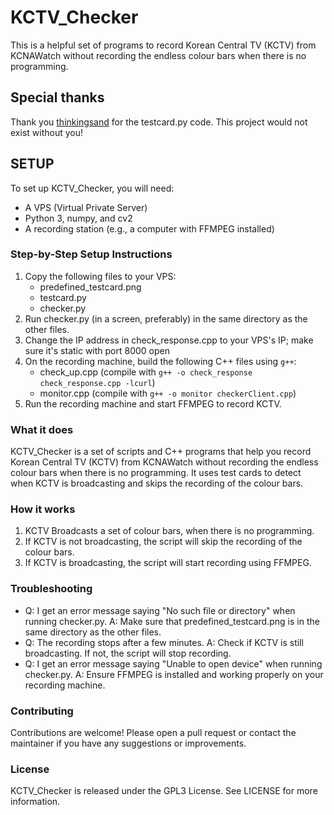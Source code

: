 # KCTV_Checker

This is a helpful set of programs to record Korean Central TV (KCTV) from KCNAWatch without recording the endless colour bars when there is no programming.

## Special thanks

Thank you [thinkingsand](https://github.com/thinkingsand) for the testcard.py code. This project would not exist without you!

## SETUP

To set up KCTV_Checker, you will need:

* A VPS (Virtual Private Server)
* Python 3, numpy, and cv2
* A recording station (e.g., a computer with FFMPEG installed)

### Step-by-Step Setup Instructions

1. Copy the following files to your VPS:
	* predefined_testcard.png
	* testcard.py
	* checker.py
2. Run checker.py (in a screen, preferably) in the same directory as the other files.
3. Change the IP address in check_response.cpp to your VPS's IP; make sure it's static with port 8000 open
4. On the recording machine, build the following C++ files using `g++`:
	* check_up.cpp (compile with `g++ -o check_response check_response.cpp -lcurl`)
	* monitor.cpp (compile with `g++ -o monitor checkerClient.cpp`)
5. Run the recording machine and start FFMPEG to record KCTV.

### What it does

KCTV_Checker is a set of scripts and C++ programs that help you record Korean Central TV (KCTV) from KCNAWatch without recording the endless colour bars when there is no programming. It uses test cards to detect when KCTV is broadcasting 
and skips the recording of the colour bars.

### How it works

1. KCTV Broadcasts a set of colour bars, when there is no programming.
2. If KCTV is not broadcasting, the script will skip the recording of the colour bars.
3. If KCTV is broadcasting, the script will start recording using FFMPEG.

### Troubleshooting

* Q: I get an error message saying "No such file or directory" when running checker.py.
A: Make sure that predefined_testcard.png is in the same directory as the other files.
* Q: The recording stops after a few minutes.
A: Check if KCTV is still broadcasting. If not, the script will stop recording.
* Q: I get an error message saying "Unable to open device" when running checker.py.
A: Ensure FFMPEG is installed and working properly on your recording machine.

### Contributing

Contributions are welcome! Please open a pull request or contact the maintainer if you have any suggestions or improvements.

### License

KCTV_Checker is released under the GPL3 License. See LICENSE for more information.

